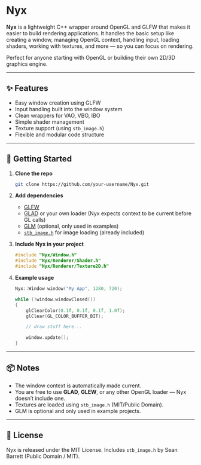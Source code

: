 # Nyx

**Nyx** is a lightweight C++ wrapper around OpenGL and GLFW that makes it easier to build rendering applications.
It handles the basic setup like creating a window, managing OpenGL context, handling input, loading shaders,
working with textures, and more — so you can focus on rendering.

Perfect for anyone starting with OpenGL or building their own 2D/3D graphics engine.

---

## ✨ Features

- Easy window creation using GLFW
- Input handling built into the window system
- Clean wrappers for VAO, VBO, IBO
- Simple shader management
- Texture support (using `stb_image.h`)
- Flexible and modular code structure

---

## 🚀 Getting Started

1. **Clone the repo**
   ```bash
   git clone https://github.com/your-username/Nyx.git
   ```

2. **Add dependencies**
   - [GLFW](https://www.glfw.org/)
   - [GLAD](https://glad.dav1d.de/) or your own loader (Nyx expects context to be current before GL calls)
   - [GLM](https://github.com/g-truc/glm) (optional, only used in examples)
   - [`stb_image.h`](https://github.com/nothings/stb) for image loading (already included)

3. **Include Nyx in your project**
   ```cpp
   #include "Nyx/Window.h"
   #include "Nyx/Renderer/Shader.h"
   #include "Nyx/Renderer/Texture2D.h"
   ```

4. **Example usage**
   ```cpp
   Nyx::Window window("My App", 1280, 720);

   while (!window.windowClosed())
   {
       glClearColor(0.1f, 0.1f, 0.1f, 1.0f);
       glClear(GL_COLOR_BUFFER_BIT);

       // draw stuff here...

       window.update();
   }
   ```

---

## 📦 Notes

- The window context is automatically made current.
- You are free to use **GLAD**, **GLEW**, or any other OpenGL loader — Nyx doesn’t include one.
- Textures are loaded using `stb_image.h` (MIT/Public Domain).
- GLM is optional and only used in example projects.

---

## 📜 License

Nyx is released under the MIT License.
Includes `stb_image.h` by Sean Barrett (Public Domain / MIT).
